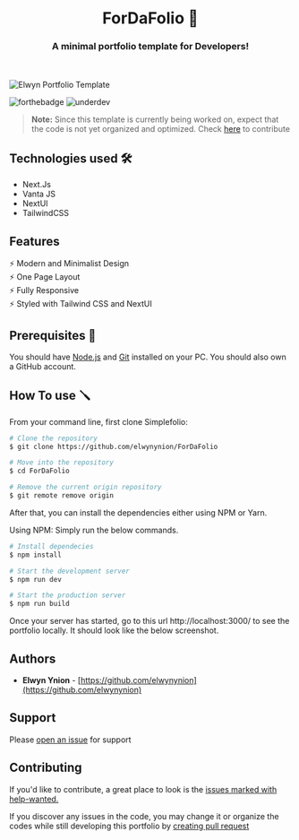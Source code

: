 <h1 align="center">
ForDaFolio 🚀
</h1>
<h3 align="center">A minimal portfolio template for Developers!</h3><br/><br/>

<img src="https://raw.githubusercontent.com/elwynynion/elwyn/main/screenshot.png" alt="Elwyn Portfolio Template" />

![forthebadge](https://forthebadge.com/images/badges/built-with-love.svg) ![underdev](https://svgshare.com/i/jFz.svg)

> **Note:** Since this template is currently being worked on, expect that the code is not yet organized and optimized.  Check [here](#contributing) to contribute

## Technologies used 🛠️
- Next.Js
- Vanta JS
- NextUI
- TailwindCSS

## Features
⚡️ Modern and Minimalist Design\
⚡ One Page Layout\
⚡ Fully Responsive\
⚡ Styled with Tailwind CSS and NextUI

## Prerequisites 🍪

You should have [Node.js](https://nodejs.org/en/) and [Git](https://git-scm.com/) installed on your PC. You should also own a GitHub account.

## How To use 🪛
From your command line, first clone Simplefolio:

```bash
# Clone the repository
$ git clone https://github.com/elwynynion/ForDaFolio

# Move into the repository
$ cd ForDaFolio

# Remove the current origin repository
$ git remote remove origin
```

After that, you can install the dependencies either using NPM or Yarn.

Using NPM: Simply run the below commands.

```bash
# Install dependecies
$ npm install

# Start the development server
$ npm run dev

# Start the production server
$ npm run build
```

Once your server has started, go to this url http://localhost:3000/ to see the portfolio locally. It should look like the below screenshot.

## Authors
- **Elwyn Ynion** - [https://github.com/elwynynion](https://github.com/elwynynion)

## Support
Please [open an issue](https://github.com/elwynynion/elwyn/issues) for support

## Contributing
If you'd like to contribute, a great place to look is the [issues marked with help-wanted.](https://github.com/elwynynion/elwyn/labels/help%20wanted)

If you discover any issues in the code, you may change it or organize the codes while still developing this portfolio by [creating pull request](https://github.com/elwynynion/elwyn/pulls)
